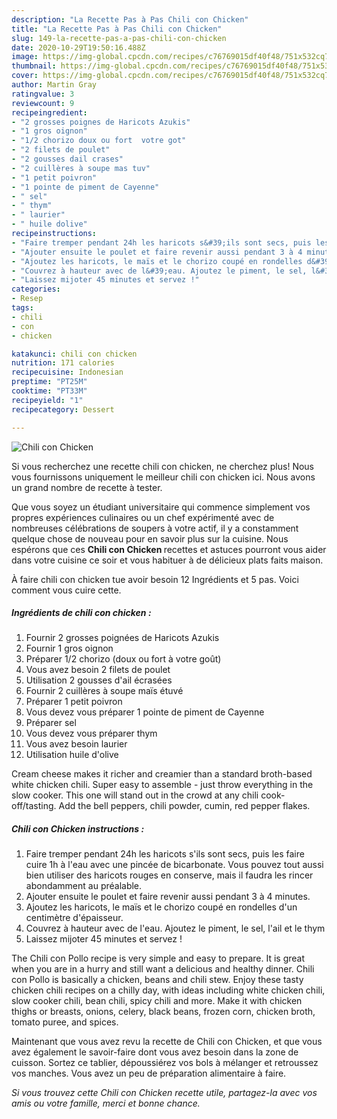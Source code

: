 ```yaml
---
description: "La Recette Pas à Pas Chili con Chicken"
title: "La Recette Pas à Pas Chili con Chicken"
slug: 149-la-recette-pas-a-pas-chili-con-chicken
date: 2020-10-29T19:50:16.488Z
image: https://img-global.cpcdn.com/recipes/c76769015df40f48/751x532cq70/chili-con-chicken-photo-principale-de-la-recette.jpg
thumbnail: https://img-global.cpcdn.com/recipes/c76769015df40f48/751x532cq70/chili-con-chicken-photo-principale-de-la-recette.jpg
cover: https://img-global.cpcdn.com/recipes/c76769015df40f48/751x532cq70/chili-con-chicken-photo-principale-de-la-recette.jpg
author: Martin Gray
ratingvalue: 3
reviewcount: 9
recipeingredient:
- "2 grosses poignes de Haricots Azukis"
- "1 gros oignon"
- "1/2 chorizo doux ou fort  votre got"
- "2 filets de poulet"
- "2 gousses dail crases"
- "2 cuillères à soupe mas tuv"
- "1 petit poivron"
- "1 pointe de piment de Cayenne"
- " sel"
- " thym"
- " laurier"
- " huile dolive"
recipeinstructions:
- "Faire tremper pendant 24h les haricots s&#39;ils sont secs, puis les faire cuire 1h à l&#39;eau avec une pincée de bicarbonate. Vous pouvez tout aussi bien utiliser des haricots rouges en conserve, mais il faudra les rincer abondamment au préalable."
- "Ajouter ensuite le poulet et faire revenir aussi pendant 3 à 4 minutes."
- "Ajoutez les haricots, le maïs et le chorizo coupé en rondelles d&#39;un centimètre d&#39;épaisseur."
- "Couvrez à hauteur avec de l&#39;eau. Ajoutez le piment, le sel, l&#39;ail et le thym"
- "Laissez mijoter 45 minutes et servez !"
categories:
- Resep
tags:
- chili
- con
- chicken

katakunci: chili con chicken 
nutrition: 171 calories
recipecuisine: Indonesian
preptime: "PT25M"
cooktime: "PT33M"
recipeyield: "1"
recipecategory: Dessert

---
```



![Chili con Chicken](https://img-global.cpcdn.com/recipes/c76769015df40f48/751x532cq70/chili-con-chicken-photo-principale-de-la-recette.jpg)

Si vous recherchez une recette chili con chicken, ne cherchez plus! Nous vous fournissons uniquement le meilleur chili con chicken ici. Nous avons un grand nombre de recette à tester.

Que vous soyez un étudiant universitaire qui commence simplement vos propres expériences culinaires ou un chef expérimenté avec de nombreuses célébrations de soupers à votre actif, il y a constamment quelque chose de nouveau pour en savoir plus sur la cuisine. Nous espérons que ces <strong> Chili con Chicken </strong> recettes et astuces pourront vous aider dans votre cuisine ce soir et vous habituer à de délicieux plats faits maison.

<!--inarticleads1-->

À faire chili con chicken tue avoir besoin 12 Ingrédients et 5 pas. Voici comment vous cuire cette.

##### Ingrédients de chili con chicken :

1. Fournir 2 grosses poignées de Haricots Azukis
1. Fournir 1 gros oignon
1. Préparer 1/2 chorizo (doux ou fort à votre goût)
1. Vous avez besoin 2 filets de poulet
1. Utilisation 2 gousses d&#39;ail écrasées
1. Fournir 2 cuillères à soupe maïs étuvé
1. Préparer 1 petit poivron
1. Vous devez vous préparer 1 pointe de piment de Cayenne
1. Préparer  sel
1. Vous devez vous préparer  thym
1. Vous avez besoin  laurier
1. Utilisation  huile d&#39;olive


Cream cheese makes it richer and creamier than a standard broth-based white chicken chili. Super easy to assemble - just throw everything in the slow cooker. This one will stand out in the crowd at any chili cook-off/tasting. Add the bell peppers, chili powder, cumin, red pepper flakes. 

<!--inarticleads2-->

##### Chili con Chicken instructions :

1. Faire tremper pendant 24h les haricots s&#39;ils sont secs, puis les faire cuire 1h à l&#39;eau avec une pincée de bicarbonate. Vous pouvez tout aussi bien utiliser des haricots rouges en conserve, mais il faudra les rincer abondamment au préalable.
1. Ajouter ensuite le poulet et faire revenir aussi pendant 3 à 4 minutes.
1. Ajoutez les haricots, le maïs et le chorizo coupé en rondelles d&#39;un centimètre d&#39;épaisseur.
1. Couvrez à hauteur avec de l&#39;eau. Ajoutez le piment, le sel, l&#39;ail et le thym
1. Laissez mijoter 45 minutes et servez !


The Chili con Pollo recipe is very simple and easy to prepare. It is great when you are in a hurry and still want a delicious and healthy dinner. Chili con Pollo is basically a chicken, beans and chili stew. Enjoy these tasty chicken chili recipes on a chilly day, with ideas including white chicken chili, slow cooker chili, bean chili, spicy chili and more. Make it with chicken thighs or breasts, onions, celery, black beans, frozen corn, chicken broth, tomato puree, and spices. 

<!--inarticleads1-->

<p>
Maintenant que vous avez revu la recette de Chili con Chicken, et que vous avez également le savoir-faire dont vous avez besoin dans la zone de cuisson. Sortez ce tablier, dépoussiérez vos bols à mélanger et retroussez vos manches. Vous avez un peu de préparation alimentaire à faire.
</p>

<p>
<i>Si vous trouvez cette Chili con Chicken recette utile, partagez-la avec vos amis ou votre famille, merci et bonne chance.</i>
</p>
